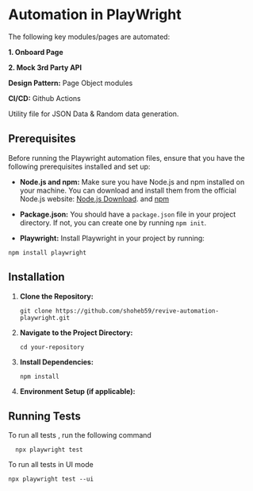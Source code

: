 
# Automation in PlayWright

The following key modules/pages are automated:

**1. Onboard Page**

**2. Mock 3rd Party API**


**Design Pattern:** Page Object modules

**CI/CD:** Github Actions

Utility file for  JSON Data & Random data generation.






## Prerequisites

Before running the Playwright automation files, ensure that you have the following prerequisites installed and set up:

- **Node.js and npm:** Make sure you have Node.js and npm installed on your machine. You can download and install them from the official Node.js website: [Node.js Download](https://nodejs.org/). and  [npm](https://www.npmjs.com/) 

- **Package.json:** You should have a `package.json` file in your project directory. If not, you can create one by running `npm init`.

- **Playwright:** Install Playwright in your project by running:
```
npm install playwright
```


## Installation

1. **Clone the Repository:**
    ```
    git clone https://github.com/shoheb59/revive-automation-playwright.git
    ```

2. **Navigate to the Project Directory:**
    ```
    cd your-repository
    ```

3. **Install Dependencies:**
    ```
    npm install
    ```

4. **Environment Setup (if applicable):**




## Running Tests

To run all tests , run the following command

  ```
    npx playwright test
  ```
To run all tests in UI mode
```
npx playwright test --ui
```


  
